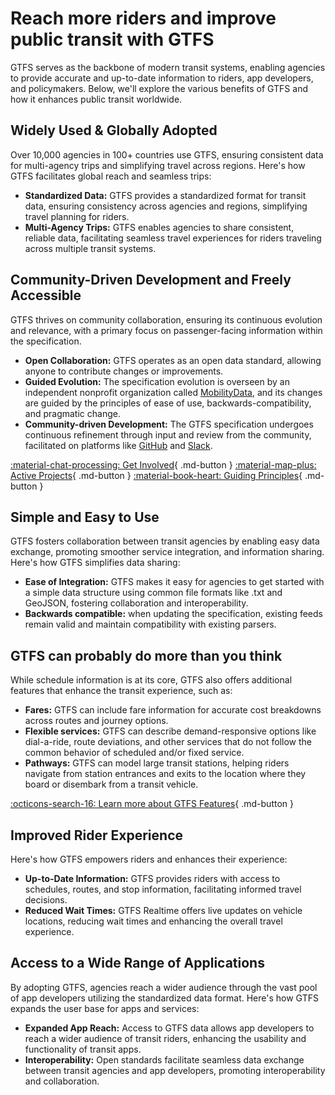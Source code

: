 # Reach more riders and improve public transit with GTFS
GTFS serves as the backbone of modern transit systems, enabling agencies to provide accurate and up-to-date information to riders, app developers, and policymakers. Below, we'll explore the various benefits of GTFS and how it enhances public transit worldwide.

## Widely Used & Globally Adopted

Over 10,000 agencies in 100+ countries use GTFS, ensuring consistent data for multi-agency trips and simplifying travel across regions. Here's how GTFS facilitates global reach and seamless trips:

- **Standardized Data:** GTFS provides a standardized format for transit data, ensuring consistency across agencies and regions, simplifying travel planning for riders.
- **Multi-Agency Trips:** GTFS enables agencies to share consistent, reliable data, facilitating seamless travel experiences for riders traveling across multiple transit systems.

## Community-Driven Development and Freely Accessible

GTFS thrives on community collaboration, ensuring its continuous evolution and relevance, with a primary focus on passenger-facing information within the specification.

- **Open Collaboration:** GTFS operates as an open data standard, allowing anyone to contribute changes or improvements.
- **Guided Evolution:** The specification evolution is overseen by an independent nonprofit organization called [MobilityData](https://mobilitydata.org/), and its changes are guided by the principles of ease of use, backwards-compatibility, and pragmatic change. 
- **Community-driven Development:** The GTFS specification undergoes continuous refinement through input and review from the community, facilitated on platforms like [GitHub](https://github.com/google/transit) and [Slack](https://share.mobilitydata.org/slack).

[:material-chat-processing: Get Involved](../../community/get_involved){ .md-button }
[:material-map-plus: Active Projects](../../community/get_involved/#active-projects){ .md-button }
[:material-book-heart: Guiding Principles](../../community/governance/gtfs_schedule_amendment_process/#guiding-principles){ .md-button }

## Simple and Easy to Use

GTFS fosters collaboration between transit agencies by enabling easy data exchange, promoting smoother service integration, and information sharing. Here's how GTFS simplifies data sharing:

- **Ease of Integration:** GTFS makes it easy for agencies to get started with a simple data structure using common file formats like .txt and GeoJSON, fostering collaboration and interoperability.
- **Backwards compatible:** when updating the specification, existing feeds remain valid and maintain compatibility with existing parsers.

## GTFS can probably do more than you think

While schedule information is at its core, GTFS also offers additional features that enhance the transit experience, such as:

- **Fares:** GTFS can include fare information for accurate cost breakdowns across routes and journey options.
- **Flexible services:** GTFS can describe demand-responsive options like dial-a-ride, route deviations, and other services that do not follow the common behavior of scheduled and/or fixed service.
- **Pathways:** GTFS can model large transit stations, helping riders navigate from station entrances and exits to the location where they board or disembark from a transit vehicle.

[:octicons-search-16: Learn more about GTFS Features](../features/overview){ .md-button }

## Improved Rider Experience

Here's how GTFS empowers riders and enhances their experience:

- **Up-to-Date Information:** GTFS provides riders with access to schedules, routes, and stop information, facilitating informed travel decisions.
- **Reduced Wait Times:** GTFS Realtime offers live updates on vehicle locations, reducing wait times and enhancing the overall travel experience.

## Access to a Wide Range of Applications

By adopting GTFS, agencies reach a wider audience through the vast pool of app developers utilizing the standardized data format. Here's how GTFS expands the user base for apps and services:

- **Expanded App Reach:** Access to GTFS data allows app developers to reach a wider audience of transit riders, enhancing the usability and functionality of transit apps.
- **Interoperability:** Open standards facilitate seamless data exchange between transit agencies and app developers, promoting interoperability and collaboration.
